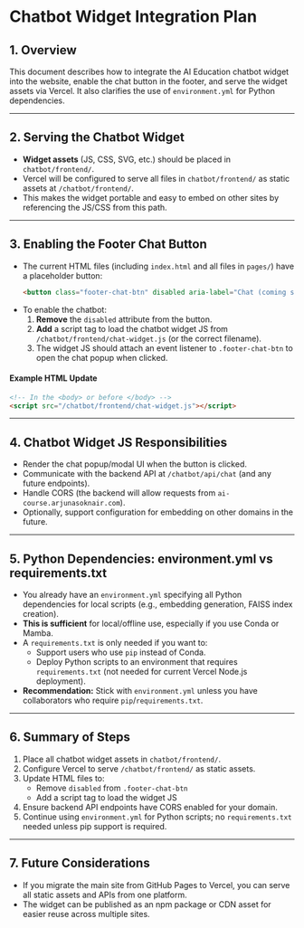 # Chatbot Widget Integration Plan

## 1. Overview
This document describes how to integrate the AI Education chatbot widget into the website, enable the chat button in the footer, and serve the widget assets via Vercel. It also clarifies the use of `environment.yml` for Python dependencies.

---

## 2. Serving the Chatbot Widget
- **Widget assets** (JS, CSS, SVG, etc.) should be placed in `chatbot/frontend/`.
- Vercel will be configured to serve all files in `chatbot/frontend/` as static assets at `/chatbot/frontend/`.
- This makes the widget portable and easy to embed on other sites by referencing the JS/CSS from this path.

---

## 3. Enabling the Footer Chat Button
- The current HTML files (including `index.html` and all files in `pages/`) have a placeholder button:
  ```html
  <button class="footer-chat-btn" disabled aria-label="Chat (coming soon)">...</button>
  ```
- To enable the chatbot:
  1. **Remove** the `disabled` attribute from the button.
  2. **Add** a script tag to load the chatbot widget JS from `/chatbot/frontend/chat-widget.js` (or the correct filename).
  3. The widget JS should attach an event listener to `.footer-chat-btn` to open the chat popup when clicked.

#### Example HTML Update
```html
<!-- In the <body> or before </body> -->
<script src="/chatbot/frontend/chat-widget.js"></script>
```

---

## 4. Chatbot Widget JS Responsibilities
- Render the chat popup/modal UI when the button is clicked.
- Communicate with the backend API at `/chatbot/api/chat` (and any future endpoints).
- Handle CORS (the backend will allow requests from `ai-course.arjunasoknair.com`).
- Optionally, support configuration for embedding on other domains in the future.

---

## 5. Python Dependencies: environment.yml vs requirements.txt
- You already have an `environment.yml` specifying all Python dependencies for local scripts (e.g., embedding generation, FAISS index creation).
- **This is sufficient** for local/offline use, especially if you use Conda or Mamba.
- A `requirements.txt` is only needed if you want to:
  - Support users who use `pip` instead of Conda.
  - Deploy Python scripts to an environment that requires `requirements.txt` (not needed for current Vercel Node.js deployment).
- **Recommendation:** Stick with `environment.yml` unless you have collaborators who require `pip`/`requirements.txt`.

---

## 6. Summary of Steps
1. Place all chatbot widget assets in `chatbot/frontend/`.
2. Configure Vercel to serve `/chatbot/frontend/` as static assets.
3. Update HTML files to:
   - Remove `disabled` from `.footer-chat-btn`
   - Add a script tag to load the widget JS
4. Ensure backend API endpoints have CORS enabled for your domain.
5. Continue using `environment.yml` for Python scripts; no `requirements.txt` needed unless pip support is required.

---

## 7. Future Considerations
- If you migrate the main site from GitHub Pages to Vercel, you can serve all static assets and APIs from one platform.
- The widget can be published as an npm package or CDN asset for easier reuse across multiple sites. 